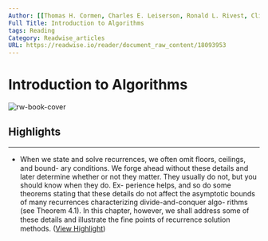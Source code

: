 ```yaml
---
Author: [[Thomas H. Cormen, Charles E. Leiserson, Ronald L. Rivest, Clifford Stein]]
Full Title: Introduction to Algorithms
tags: Reading
Category: Readwise_articles
URL: https://readwise.io/reader/document_raw_content/18093953
---
```

# Introduction to Algorithms

![rw-book-cover](https://readwise-assets.s3.amazonaws.com/static/images/article2.74d541386bbf.png)

## Highlights
---
- When we state and solve recurrences, we often omit ﬂoors, ceilings, and bound- ary conditions. We forge ahead without these details and later determine whether or not they matter. They usually do not, but you should know when they do. Ex- perience helps, and so do some theorems stating that these details do not affect the asymptotic bounds of many recurrences characterizing divide-and-conquer algo- rithms (see Theorem 4.1). In this chapter, however, we shall address some of these details and illustrate the ﬁne points of recurrence solution methods. ([View Highlight](https://read.readwise.io/read/01hkch6nspfc9gw0d67k67ec11))

